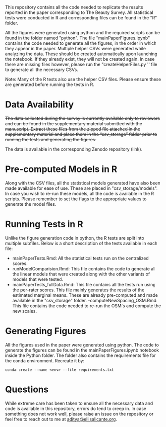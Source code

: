 This repository contains all the code needed to replicate the results reported in the paper corresponding to The Beauty Survey. All statistical tests were conducted in R and corresponding files can be found in the "R" folder.


All the figures were generated using python and the required scripts can be found in the folder named "python". The file "mainPaperFigures.ipynb'' contains the code needed to generate all the figures, in the order in which they appear in the paper. Multiple helper CSVs were generated while analyzing the data. These should be created automatically upon launching the notebook. If they already exist, they will not be created again. In case there are missing files however, please run the "createHelperFiles.py '' file to generate all the necessary CSVs.


Note: Many of the R tests also use the helper CSV files. Please ensure these are generated before running the tests in R.


# Data Availability

~~The data collected during the survey is currently available only to reviewers and can be found in the supplementary material submitted with the manuscript. Extract these files from the zipped file attached in the supplementary material and place them in the “csv_storage” folder prior to running the tests and generating the figures.~~

The data is available in the corresponding Zenodo repository (link).

# Pre-computed Models in R


Along with the CSV files, all the statistical models generated have also been made available for ease of use. These are placed in "csv_storage/models". In case you wish to re-run these models, all the code is available in the R scripts. Please remember to set the flags to the appropriate values to generate the model files.


# Running Tests in R


Unlike the figure generation code in python, the R tests are split into multiple subfiles. Below is a short description of the tests available in each file:


- mainPaperTests.Rmd: All the statistical tests run on the centralized scores.
- runModelComparision.Rmd: This file contains the code to generate all the linear models that were created along with the other variants of models that were tested.
- mainPaperTests_fullData.Rmd: This file contains all the tests run using the per-rater scores. This file mainly generates the results of the estimated marginal means. These are already pre-computed and made available in the "csv_storage" folder.
-computeNewSpacing_OSM.Rmd: This file contains the code needed to re-run the OSM's and compute the new scales.

# Generating Figures

All the figures used in the paper were generated using python. The code to generate the figures can be found in the mainPaperFigures.ipynb notebook inside the Python folder. The folder also contains the requirements file for the conda environment. Recreate it by:

```
conda create --name <env> --file requirements.txt
```

# Questions


While extreme care has been taken to ensure all the necessary data and code is available in this repository, errors do tend to creep in. In case something does not work well, please raise an issue on the repository or feel free to reach out to me at aditya@ellisalicante.org.

